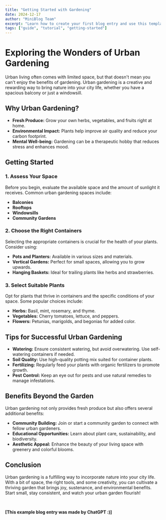 ```yaml
---
title: "Getting Started with Gardening"
date: 2024-12-17
author: "MiniBlog Team"
excerpt: "Learn how to create your first blog entry and use this template effectively."
tags: ["guide", "tutorial", "getting-started"]
---
```



# Exploring the Wonders of Urban Gardening

Urban living often comes with limited space, but that doesn't mean you can't enjoy the benefits of gardening. Urban gardening is a creative and rewarding way to bring nature into your city life, whether you have a spacious balcony or just a windowsill.

## Why Urban Gardening?

- **Fresh Produce:** Grow your own herbs, vegetables, and fruits right at home.
- **Environmental Impact:** Plants help improve air quality and reduce your carbon footprint.
- **Mental Well-being:** Gardening can be a therapeutic hobby that reduces stress and enhances mood.

## Getting Started

### 1. Assess Your Space

Before you begin, evaluate the available space and the amount of sunlight it receives. Common urban gardening spaces include:

- **Balconies**
- **Rooftops**
- **Windowsills**
- **Community Gardens**

### 2. Choose the Right Containers

Selecting the appropriate containers is crucial for the health of your plants. Consider using:

- **Pots and Planters:** Available in various sizes and materials.
- **Vertical Gardens:** Perfect for small spaces, allowing you to grow upwards.
- **Hanging Baskets:** Ideal for trailing plants like herbs and strawberries.

### 3. Select Suitable Plants

Opt for plants that thrive in containers and the specific conditions of your space. Some popular choices include:

- **Herbs:** Basil, mint, rosemary, and thyme.
- **Vegetables:** Cherry tomatoes, lettuce, and peppers.
- **Flowers:** Petunias, marigolds, and begonias for added color.

## Tips for Successful Urban Gardening

- **Watering:** Ensure consistent watering, but avoid overwatering. Use self-watering containers if needed.
- **Soil Quality:** Use high-quality potting mix suited for container plants.
- **Fertilizing:** Regularly feed your plants with organic fertilizers to promote growth.
- **Pest Control:** Keep an eye out for pests and use natural remedies to manage infestations.

## Benefits Beyond the Garden

Urban gardening not only provides fresh produce but also offers several additional benefits:

- **Community Building:** Join or start a community garden to connect with fellow urban gardeners.
- **Educational Opportunities:** Learn about plant care, sustainability, and biodiversity.
- **Aesthetic Appeal:** Enhance the beauty of your living space with greenery and colorful blooms.

## Conclusion

Urban gardening is a fulfilling way to incorporate nature into your city life. With a bit of space, the right tools, and some creativity, you can cultivate a thriving garden that brings joy, sustenance, and environmental benefits. Start small, stay consistent, and watch your urban garden flourish!

<br>

**[This example blog entry was made by ChatGPT :)]**
